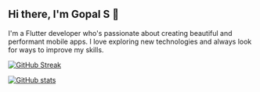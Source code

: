 ## Hi there, I'm Gopal S 👋

I'm a Flutter developer who's passionate about creating beautiful and performant mobile apps. I love exploring new technologies and always look for ways to improve my skills.


[![GitHub Streak](https://github-readme-streak-stats.herokuapp.com?user=gopalshibu142&theme=tokyonight&date_format=j%20M%5B%20Y%5D)](https://git.io/streak-stats)

[![GitHub stats](https://github-readme-stats.vercel.app/api?username=gopalshibu142&count_private=true&theme=tokyonight&hide=prs)](https://github.com/anuraghazra/github-readme-stats)
